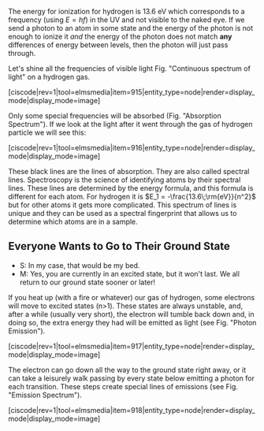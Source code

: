 The energy for ionization for hydrogen is 13.6 eV which corresponds to a frequency (using $E=hf$) in the UV and not visible to the naked eye. If we send a photon to an atom in some state and the energy of the photon is not enough to ionize it _and_ the energy of the photon does not match **any** differences of energy between levels, then the photon will just pass through.

Let's shine all the frequencies of visible light Fig. "Continuous spectrum of light" on a hydrogen gas.

[ciscode|rev=1|tool=elmsmedia|item=915|entity_type=node|render=display_mode|display_mode=image]

Only some special frequencies will be absorbed (Fig. "Absorption Spectrum"). If we look at the light after it went through the gas of hydrogen particle we will see this:

[ciscode|rev=1|tool=elmsmedia|item=916|entity_type=node|render=display_mode|display_mode=image]

These black lines are the lines of absorption. They are also called spectral lines. Spectroscopy is the science of identifying atoms by their spectral lines. These lines are determined by the energy formula, and this formula is different for each atom. For hydrogen it is $E_1 = -\frac{13.6\;\rm{eV}}{n^2}$ but for other atoms it gets more complicated. This spectrum of lines is unique and they can be used as a spectral fingerprint that allows us to determine which atoms are in a sample.

## Everyone Wants to Go to Their Ground State 

- S: In my case, that would be my bed.
- M: Yes, you are currently in an excited state, but it won't last. We all return to our ground state sooner or later!

If you heat up (with a fire or whatever) our gas of hydrogen, some electrons will move to excited states (n>1). These states are always unstable, and, after a while (usually very short), the electron will tumble back down and, in doing so, the extra energy they had will be emitted as light (see Fig. "Photon Emission").

[ciscode|rev=1|tool=elmsmedia|item=917|entity_type=node|render=display_mode|display_mode=image]

The electron can go down all the way to the ground state right away, or it can take a leisurely walk passing by every state below emitting a photon for each transition. These steps create special lines of emissions (see Fig. "Emission Spectrum").

[ciscode|rev=1|tool=elmsmedia|item=918|entity_type=node|render=display_mode|display_mode=image]

